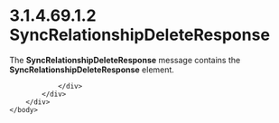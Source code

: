 <html dir="LTR" xmlns:mshelp="http://msdn.microsoft.com/mshelp" xmlns:ddue="http://ddue.schemas.microsoft.com/authoring/2003/5" xmlns:xlink="http://www.w3.org/1999/xlink" xmlns:tool="http://www.microsoft.com/tooltip">
    <head>
        <meta http-equiv="Content-Type" content="text/html; CHARSET=utf-8"></meta>
        <meta name="save" content="history"></meta>
        <title>3.1.4.69.1.2 SyncRelationshipDeleteResponse</title>
        <xml>
            <mshelp:toctitle title="3.1.4.69.1.2 SyncRelationshipDeleteResponse"></mshelp:toctitle>
            <mshelp:rltitle title="[MS-SSMDSWS-15]: SyncRelationshipDeleteResponse"></mshelp:rltitle>
            <mshelp:keyword index="A" term="fe36e1be-ec0f-4861-91d6-9a326b6fc022"></mshelp:keyword>
            <mshelp:attr name="DCSext.ContentType" value="open specification"></mshelp:attr>
            <mshelp:attr name="AssetID" value="fe36e1be-ec0f-4861-91d6-9a326b6fc022"></mshelp:attr>
            <mshelp:attr name="TopicType" value="kbRef"></mshelp:attr>
            <mshelp:attr name="DCSext.Title" value="[MS-SSMDSWS-15]: SyncRelationshipDeleteResponse" />
        </xml>
    </head>
    <body>
        <div id="header">
            <h1 class="heading">3.1.4.69.1.2 SyncRelationshipDeleteResponse</h1>
        </div>
        <div id="mainSection">
            <div id="mainBody">
                <div id="allHistory" class="saveHistory"></div>
                <div id="sectionSection0" class="section" name="collapseableSection">
                    

<p>The <b>SyncRelationshipDeleteResponse</b> message contains
the <b>SyncRelationshipDeleteResponse</b> element.</p>


                </div>
            </div>
        </div>
    </body>
</html>